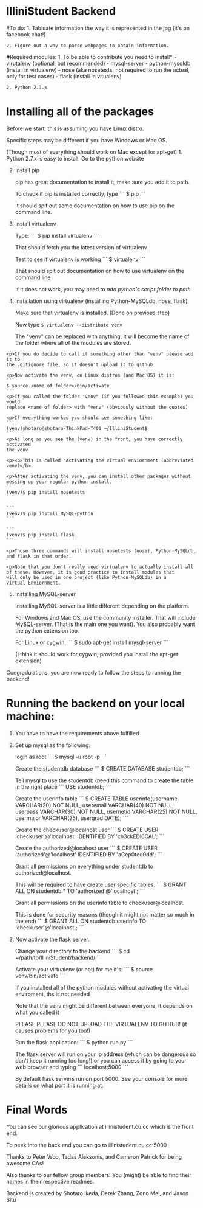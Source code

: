 # IlliniStudent Backend
#To do:
    1. Tabluate information the way it is represented in the jpg (it's on facebook chat!)

    2. Figure out a way to parse webpages to obtain information.

#Required modules:
    1. To be able to contribute you need to install*
       - virutalenv (optional, but recommended)
       - mysql-server
       - python-mysqldb (install in virtualenv)
       - nose (aka nosetests, not required to run the actual, only for test cases)
       - flask (install in vitualenv)

    2. Python 2.7.x

# Installing all of the packages
  <p>Before we start: this is assuming you have Linux distro.
  <p>Specific steps may be different if you have Windows or Mac OS.
  <p>(Though most of everything should work on Mac except for apt-get)
  1. Python 2.7.x is easy to install. Go to the python website

  2. Install pip
     <p>pip has great documentation to install it, make sure you add it to path.
     <p>To check if pip is installed correctly, type
     ```
     $ pip
     ```
     <p>It should spit out some documentation on how to use pip on the command line.

  3. Install virtualenv
     <p>Type:
     ```
     $ pip install virtualenv
     ```
     <p>That should fetch you the latest version of virtualenv

     <p>Test to see if virtualenv is working
     ```
     $ virtualenv
     ```
     <p>That should spit out documentation on how to use virtualenv on the command line
     <p>If it does not work, you may need to <em>add python's script folder to path</em>
     
  4. Installation using virtualenv (installing Python-MySQLdb, nose, flask)
    <p>Make sure that virtualenv is installed. (Done on previous step)
    <p>Now type
    ```
    $ virtualenv --distribute venv
    ```
    <p>The "venv" can be replaced with anything, it will become the name of the
    folder where all of the modules are stored.

    <p>If you do decide to call it something other than "venv" please add it to
    the .gitignore file, so it doesn't upload it to github

    <p>Now activate the venv, on Linux distros (and Mac OS) it is:
    ```
    $ source <name of folder>/bin/activate
    ```
    <p>if you called the folder "venv" (if you followed this example) you would
    replace <name of folder> with "venv" (obviously without the quotes)

    <p>If everything worked you should see something like:
    ```
    (venv)shotaro@shotaro-ThinkPad-T400 ~/IlliniStudent$
    ```
    <p>As long as you see the (venv) in the front, you have correctly activated
    the venv

    <p><b>This is called "Activating the virtual enviornment (abbreviated
    venv)</b>.

    <p>After activating the venv, you can install other packages without
    messing up your regular python install.
    ```
    (venv)$ pip install nosetests
    ```

    ```
    (venv)$ pip install MySQL-python
    ```

    ```
    (venv)$ pip install flask
    ```

    <p>Those three commands will install nosetests (nose), Python-MySQLdb,
    and flask in that order.

    <p>Note that you don't really need virtualenv to actually install all
    of these. However, it is good practice to install modules that
    will only be used in one project (like Python-MySQLdb) in a
    Virtual Enviornment.

  5. Installing MySQL-server
     <p>Installing MySQL-server is a little different depending on
     the platform.

     <p>For Windows and Mac OS, use the community installer.
     That will include MySQL-server. (That is the main one
     you want). You also probably want the python extension
     too.

     <p>For Linux or cygwin:
     ```
     $ sudo apt-get install mysql-server
     ```
     <p>(I think it should work for cygwin, provided you install
     the apt-get extension)

<p>Congradulations, you are now ready to follow the steps to running the backend!
    
# Running the backend on your local machine:
1. You have to have the requirements above fulfilled
2. Set up mysql as the following:

   <p>login as root
   ```
   $ mysql -u root -p
   ```
   
   <p>Create the studentdb database
   ```
   $ CREATE DATABASE studentdb;
   ```
   
   <p>Tell mysql to use the studentdb (need this command to create the table in the right place
   ```
   USE studentdb;
   ```
   
   <p>Create the userinfo table
   ```
   $ CREATE TABLE userinfo(username VARCHAR(20) NOT NULL, useremail VARCHAR(40) NOT NULL, userpass VARCHAR(30) NOT NULL, usernetid VARCHAR(25) NOT NULL, usermajor VARCHAR(25), usergrad DATE);
   ```
   
   <p>Create the checkuser@localhost user
   ```
   $ CREATE USER 'checkuser'@'localhost' IDENTIFIED BY 'ch3ckEDl0CAL';
   ```
   
   <p>Create the authorized@locahost user
   ```
   $ CREATE USER 'authorized'@'localhost' IDENTIFIED BY 'aCep0ted0dd';
   ```
   
   <p>Grant all permissions on everything under studentdb to authorized@localhost.
   <p>This will be required to have create user specific tables.
   ```
   $ GRANT ALL ON studentdb.* TO 'authorized'@'localhost';
   ```
   
   <p>Grant all permissions on the userinfo table to checkuser@localhost.
   <p>This is done for security reasons (though it might not matter so much in the end)
   ```
   $ GRANT ALL ON studentdb.userinfo TO 'checkuser'@'localhost';
   ```

3. Now activate the flask server.

   <p>Change your directory to the backend
   ```
   $ cd ~/path/to/IlliniStudent/backend/
   ```
   
   <p>Activate your virtualenv (or not) for me it's:
   ```
   $ source venv/bin/activate
   ```
   <p>If you installed all of the python modules without activating the virtual enviroment, ths is not needed
   <p>Note that the venv might be different between everyone, it depends on what you called it
   <p>PLEASE PLEASE DO NOT UPLOAD THE VIRTUALENV TO GITHUB! (it causes problems for you too!)

   <p>Run the flask application: 
   ```
   $ python run.py
   ```
   <p>The flask server will run on your ip address (which can be dangerous so don't keep it running too long!) or you can access it by going to your web browser and typing
   ```
   localhost:5000
   ```
   <p>By default flask servers run on port 5000. See your console for more details on what port it is running at.


# Final Words
  <p>You can see our glorious application at illinistudent.cu.cc which is the front end.
  <p>To peek into the back end you can go to illinistudent.cu.cc:5000

  <p>Thanks to Peter Woo, Tadas Aleksonis, and Cameron Patrick for being
  awesome CAs!

  <p>Also thanks to our fellow group members! You (might) be able to find their names in their respective readmes.

  <p>Backend is created by Shotaro Ikeda, Derek Zhang, Zono Mei, and Jason Situ
  
